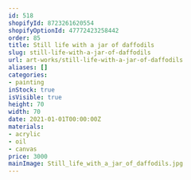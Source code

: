 ```yaml
---
id: 518
shopifyId: 8723261620554
shopifyOptionId: 47772423258442
order: 85
title: Still life with a jar of daffodils
slug: still-life-with-a-jar-of-daffodils
url: art-works/still-life-with-a-jar-of-daffodils
aliases: []
categories:
- painting
inStock: true
isVisible: true
height: 70
width: 70
date: 2021-01-01T00:00:00Z
materials:
- acrylic
- oil
- canvas
price: 3000
mainImage: Still_life_with_a_jar_of_daffodils.jpg
---
```

